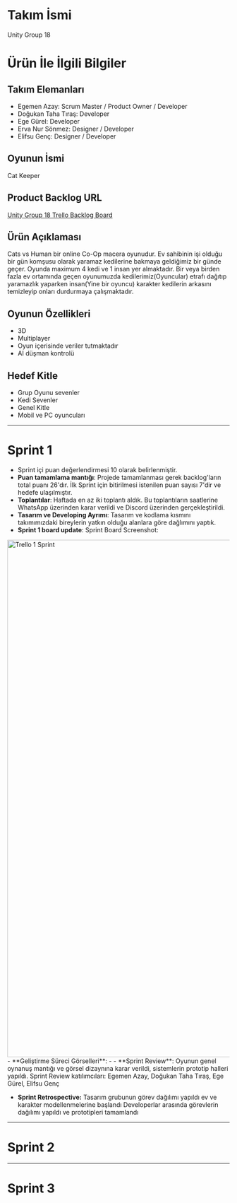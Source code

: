 # **Takım İsmi**

Unity Group 18

# Ürün İle İlgili Bilgiler

## Takım Elemanları
- Egemen Azay: Scrum Master / Product Owner / Developer
- Doğukan Taha Tıraş: Developer
- Ege Gürel: Developer
- Erva Nur Sönmez: Designer / Developer
- Elifsu Genç: Designer / Developer

## Oyunun İsmi
Cat Keeper

## Product Backlog URL
[Unity Group 18 Trello Backlog Board](https://trello.com/b/OcLK5jfy/bootcamp-2024)

## Ürün Açıklaması
Cats vs Human bir online Co-Op macera oyunudur. Ev sahibinin işi olduğu bir gün komşusu olarak yaramaz kedilerine bakmaya geldiğimiz bir günde geçer. Oyunda maximum 4 kedi ve 1 insan yer almaktadır. Bir veya birden fazla ev ortamında geçen oyunumuzda kedilerimiz(Oyuncular) etrafı dağıtıp yaramazlık yaparken insan(Yine bir oyuncu) karakter kedilerin arkasını temizleyip onları durdurmaya çalışmaktadır.

## Oyunun Özellikleri
- 3D
- Multiplayer
- Oyun içerisinde veriler tutmaktadır
- AI düşman kontrolü

## Hedef Kitle
- Grup Oyunu sevenler
- Kedi Sevenler
- Genel Kitle
- Mobil ve PC oyuncuları

---

# Sprint 1

- Sprint içi puan değerlendirmesi 10 olarak belirlenmiştir.
- **Puan tamamlama mantığı**: Projede tamamlanması gerek backlog'ların total puanı 26'dır. İlk Sprint için bitirilmesi istenilen puan sayısı 7'dir ve hedefe ulaşılmıştır.
- **Toplantılar**: Haftada en az iki toplantı aldık. Bu toplantıların saatlerine WhatsApp üzerinden karar verildi ve Discord üzerinden gerçekleştirildi.
- **Tasarım ve Developing Ayrımı**: Tasarım ve kodlama kısmını takımımızdaki bireylerin yatkın olduğu alanlara göre dağlımını yaptık.
- **Sprint 1 board update**: Sprint Board Screenshot:
<img width="1171" alt="Trello 1  Sprint" src="[https://github.com/kevsoOther/U-21-Cherry-Chasers/assets/170053523/4802c0e5-d5ca-4d28-90d1-243e742f5974](https://github.com/egemenazay/OUABootCampGroup18/blob/main/ScrumDocuments/Ekran%20g%C3%B6r%C3%BCnt%C3%BCs%C3%BC%202024-07-07%20003256.png)">
- **Geliştirme Süreci Görselleri**:
- 
- **Sprint Review**: 
Oyunun genel oynanuş mantığı ve görsel dizaynına karar verildi, sistemlerin prototip halleri yapıldı.
Sprint Review katılımcıları: Egemen Azay, Doğukan Taha Tıraş, Ege Gürel, Elifsu Genç

- **Sprint Retrospective:**
Tasarım grubunun görev dağılımı yapıldı ev ve karakter modellenmelerine başlandı
Developerlar arasında görevlerin dağılımı yapıldı ve prototipleri tamamlandı


---

# Sprint 2



---

# Sprint 3








